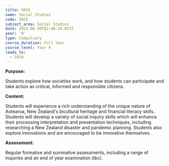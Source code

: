 ```yaml
---
title: SOCE
name: Social Studies
code: SOCE
subject_area: Social Studies
date: 2021-06-30T02:48:24.857Z
year: '9'
type: Compulsory
course_duration: Full Year
course_level: Year 9
leads_to:
  - SOC0
---
```

**Purpose:**

Students explore how societies work, and how students can participate and take action as critical, informed and responsible citizens.

**Content:**

Students will experience a rich understanding of the unique nature of Aotearoa, New Zealand's bicultural heritage and financial literacy skills. Students will develop a variety of social inquiry skills which will enhance their processing interpretation and presentation techniques, including researching a New Zealand disaster and pandemic planning. Students also explore innovations and are encouraged to be innovative themselves.

**Assessment:**

Regular formative and summative assessments, including a range of inquiries and an end of year examination (tbc).

